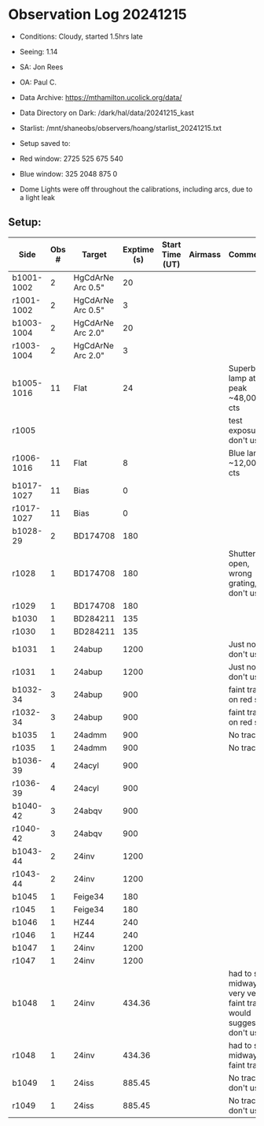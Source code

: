 # Observation Log 20241215

* Conditions: Cloudy, started 1.5hrs late
* Seeing: 1.14
* SA: Jon Rees
* OA: Paul C.
* Data Archive: https://mthamilton.ucolick.org/data/
* Data Directory on Dark: /dark/hal/data/20241215_kast
* Starlist: /mnt/shaneobs/observers/hoang/starlist_20241215.txt
* Setup saved to: 

* Red window: 2725 525 675 540
* Blue window: 325 2048 875 0
* Dome Lights were off throughout the calibrations, including arcs, due to a light leak

## Setup: 


| Side | Obs #     | Target    | Exptime (s) | Start Time (UT) | Airmass | Comments                                                   |
|------|-----------|-----------|-------------|-----------------|---------|------------------------------------------------------------|
|b1001-1002|2|HgCdArNe Arc 0.5"     |20| |||
|r1001-1002|2|HgCdArNe Arc 0.5"    |3| |||
|b1003-1004|2|HgCdArNe Arc 2.0"     |20| |||
|r1003-1004|2|HgCdArNe Arc 2.0"    |3| |||
|b1005-1016|11|Flat      |24| ||Superblue lamp at 80 peak ~48,000 cts|
|r1005||||||test exposure, don't use|
|r1006-1016|11|Flat      |8| ||Blue lamp ~12,000 cts|
|b1017-1027|11|Bias      |0| |||
|r1017-1027|11|Bias      |0| |||
|b1028-29|2|BD174708      |180| |||
|r1028|1|BD174708     |180| ||Shutter not open, wrong grating, don't use|
|r1029|1|BD174708     |180| |||
|b1030|1|BD284211     |135| |||
|r1030|1|BD284211     |135| |||
|b1031|1|24abup     |1200| ||Just noise, don't use|
|r1031|1|24abup     |1200| ||Just noise, don't use|
|b1032-34|3|24abup     |900| ||faint trace on red side|
|r1032-34|3|24abup     |900| ||faint trace on red side|
|b1035|1|24admm     |900| ||No trace|
|r1035|1|24admm     |900| ||No trace|
|b1036-39|4|24acyl     |900| |||
|r1036-39|4|24acyl     |900| |||
|b1040-42|3|24abqv     |900| |||
|r1040-42|3|24abqv     |900| |||
|b1043-44|2|24inv     |1200| |||
|r1043-44|2|24inv     |1200| |||
|b1045|1|Feige34     |180| |||
|r1045|1|Feige34     |180| |||
|b1046|1|HZ44     |240| |||
|r1046|1|HZ44     |240| |||
|b1047|1|24inv     |1200| |||
|r1047|1|24inv     |1200| |||
|b1048|1|24inv     |434.36| ||had to stop midway. very very faint trace, would suggest don't use|
|r1048|1|24inv     |434.36| ||had to stop midway. faint trace|
|b1049|1|24iss     |885.45| ||No trace, don't use|
|r1049|1|24iss     |885.45| ||No trace, don't use|
